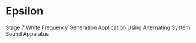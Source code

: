 Epsilon
=======

Stage 7 White Frequency Generation Application Using Alternating System Sound Apparatus
